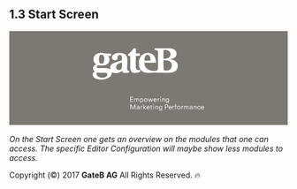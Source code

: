 ## 1.3 Start Screen


![alt text](../reference/dummy.png "this is a placeholder")

*On the Start Screen one gets an overview on the modules that one can access.
The specific Editor Configuration will maybe show less modules to access.*

Copyright (©) 2017 **GateB AG** All Rights Reserved. :fire:
